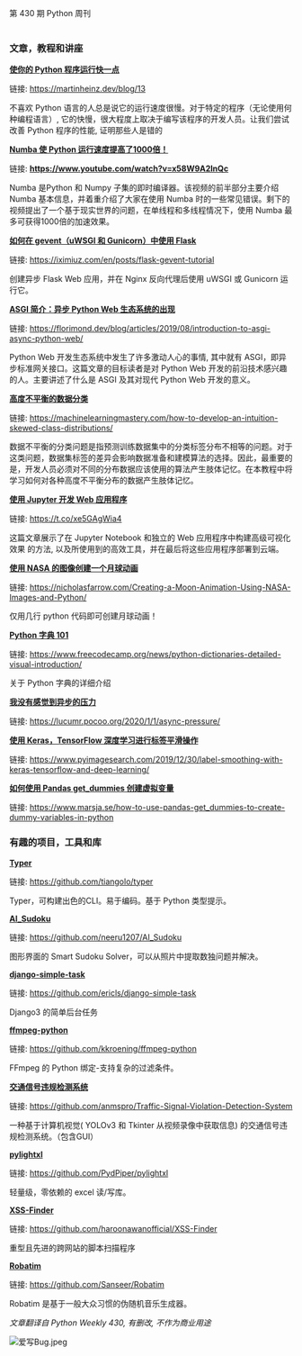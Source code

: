 第 430 期 Python 周刊<br /><br />
                                                                        
<h3>文章，教程和讲座</h3>
<p><strong><a href="https://yq.aliyun.com/go/articleRenderRedirect?url=https%3A%2F%2Fmartinheinz.dev%2Fblog%2F13" data-url="https://martinheinz.dev/blog/13">使你的 Python 程序运行快一点</a></strong></p>
<p>链接:  <a href="https://yq.aliyun.com/go/articleRenderRedirect?url=https%3A%2F%2Fmartinheinz.dev%2Fblog%2F13" data-url="https://martinheinz.dev/blog/13">https://martinheinz.dev/blog/13</a></p>
<p>不喜欢 Python 语言的人总是说它的运行速度很慢。对于特定的程序（无论使用何种编程语言）, 它的快慢，很大程度上取决于编写该程序的开发人员。让我们尝试改善 Python 程序的性能, 证明那些人是错的</p>
<p><strong><a href="https://yq.aliyun.com/go/articleRenderRedirect?url=https%3A%2F%2Fwww.youtube.com%2Fwatch%3Fv%3Dx58W9A2lnQc" data-url="https://www.youtube.com/watch?v=x58W9A2lnQc">Numba 使 Python 运行速度提高了1000倍！</a></strong></p>
<p>链接:  <strong><a href="https://yq.aliyun.com/go/articleRenderRedirect?url=https%3A%2F%2Fwww.youtube.com%2Fwatch%3Fv%3Dx58W9A2lnQc" data-url="https://www.youtube.com/watch?v=x58W9A2lnQc">https://www.youtube.com/watch?v=x58W9A2lnQc</a></strong></p>
<p>Numba 是Python 和 Numpy 子集的即时编译器。该视频的前半部分主要介绍 Numba 基本信息，并着重介绍了大家在使用 Numba 时的一些常见错误。剩下的视频提出了一个基于现实世界的问题，在单线程和多线程情况下，使用 Numba 最多可获得1000倍的加速效果。</p>
<p><strong><a href="https://yq.aliyun.com/go/articleRenderRedirect?url=https%3A%2F%2Fiximiuz.com%2Fen%2Fposts%2Fflask-gevent-tutorial" data-url="https://iximiuz.com/en/posts/flask-gevent-tutorial">如何在 gevent（uWSGI 和 Gunicorn）中使用 Flask</a></strong></p>
<p>链接:  <a href="https://yq.aliyun.com/go/articleRenderRedirect?url=https%3A%2F%2Fiximiuz.com%2Fen%2Fposts%2Fflask-gevent-tutorial" data-url="https://iximiuz.com/en/posts/flask-gevent-tutorial">https://iximiuz.com/en/posts/flask-gevent-tutorial</a></p>
<p>创建异步 Flask Web 应用，并在 Nginx 反向代理后使用 uWSGI 或 Gunicorn 运行它。</p>
<p><strong><a href="https://yq.aliyun.com/go/articleRenderRedirect?url=https%3A%2F%2Fflorimond.dev%2Fblog%2Farticles%2F2019%2F08%2Fintroduction-to-asgi-async-python-web%2F" data-url="https://florimond.dev/blog/articles/2019/08/introduction-to-asgi-async-python-web/">ASGI 简介：异步 Python Web 生态系统的出现</a></strong></p>
<p>链接:  <a href="https://yq.aliyun.com/go/articleRenderRedirect?url=https%3A%2F%2Fflorimond.dev%2Fblog%2Farticles%2F2019%2F08%2Fintroduction-to-asgi-async-python-web%2F" data-url="https://florimond.dev/blog/articles/2019/08/introduction-to-asgi-async-python-web/">https://florimond.dev/blog/articles/2019/08/introduction-to-asgi-async-python-web/</a></p>
<p>Python Web 开发生态系统中发生了许多激动人心的事情, 其中就有 ASGI，即异步标准网关接口。这篇文章的目标读者是对 Python Web 开发的前沿技术感兴趣的人。主要讲述了什么是 ASGI 及其对现代 Python Web 开发的意义。</p>
<p><strong><a href="https://yq.aliyun.com/go/articleRenderRedirect?url=https%3A%2F%2Fmachinelearningmastery.com%2Fhow-to-develop-an-intuition-skewed-class-distributions%2F" data-url="https://machinelearningmastery.com/how-to-develop-an-intuition-skewed-class-distributions/">高度不平衡的数据分类</a></strong></p>
<p>链接:  <a href="https://yq.aliyun.com/go/articleRenderRedirect?url=https%3A%2F%2Fmachinelearningmastery.com%2Fhow-to-develop-an-intuition-skewed-class-distributions%2F" data-url="https://machinelearningmastery.com/how-to-develop-an-intuition-skewed-class-distributions/">https://machinelearningmastery.com/how-to-develop-an-intuition-skewed-class-distributions/</a></p>
<p>数据不平衡的分类问题是指预测训练数据集中的分类标签分布不相等的问题。对于这类问题，数据集标签的差异会影响数据准备和建模算法的选择。因此，最重要的是，开发人员必须对不同的分布数据应该使用的算法产生肢体记忆。在本教程中将学习如何对各种高度不平衡分布的数据产生肢体记忆。</p>
<p><strong><a href="https://yq.aliyun.com/go/articleRenderRedirect?url=https%3A%2F%2Ft.co%2Fxe5GAgWia4" data-url="https://t.co/xe5GAgWia4">使用 Jupyter 开发 Web 应用程序</a></strong></p>
<p>链接:  <a href="https://yq.aliyun.com/go/articleRenderRedirect?url=https%3A%2F%2Ft.co%2Fxe5GAgWia4" data-url="https://t.co/xe5GAgWia4">https://t.co/xe5GAgWia4</a></p>
<p>这篇文章展示了在 Jupyter Notebook 和独立的 Web 应用程序中构建高级可视化效果 的方法, 以及所使用到的高效工具，并在最后将这些应用程序部署到云端。</p>
<p><strong><a href="https://yq.aliyun.com/go/articleRenderRedirect?url=https%3A%2F%2Fnicholasfarrow.com%2FCreating-a-Moon-Animation-Using-NASA-Images-and-Python%2F" data-url="https://nicholasfarrow.com/Creating-a-Moon-Animation-Using-NASA-Images-and-Python/">使用 NASA 的图像创建一个月球动画</a></strong></p>
<p>链接:  <a href="https://yq.aliyun.com/go/articleRenderRedirect?url=https%3A%2F%2Fnicholasfarrow.com%2FCreating-a-Moon-Animation-Using-NASA-Images-and-Python%2F" data-url="https://nicholasfarrow.com/Creating-a-Moon-Animation-Using-NASA-Images-and-Python/">https://nicholasfarrow.com/Creating-a-Moon-Animation-Using-NASA-Images-and-Python/</a></p>
<p>仅用几行 python 代码即可创建月球动画！</p>
<p><strong><a href="https://yq.aliyun.com/go/articleRenderRedirect?url=https%3A%2F%2Fwww.freecodecamp.org%2Fnews%2Fpython-dictionaries-detailed-visual-introduction%2F" data-url="https://www.freecodecamp.org/news/python-dictionaries-detailed-visual-introduction/">Python 字典 101</a></strong></p>
<p>链接:  <a href="https://yq.aliyun.com/go/articleRenderRedirect?url=https%3A%2F%2Fwww.freecodecamp.org%2Fnews%2Fpython-dictionaries-detailed-visual-introduction%2F" data-url="https://www.freecodecamp.org/news/python-dictionaries-detailed-visual-introduction/">https://www.freecodecamp.org/news/python-dictionaries-detailed-visual-introduction/</a></p>
<p>关于 Python 字典的详细介绍</p>
<p><strong><a href="https://yq.aliyun.com/go/articleRenderRedirect?url=https%3A%2F%2Flucumr.pocoo.org%2F2020%2F1%2F1%2Fasync-pressure%2F" data-url="https://lucumr.pocoo.org/2020/1/1/async-pressure/">我没有感觉到异步的压力</a></strong></p>
<p>链接:  <a href="https://yq.aliyun.com/go/articleRenderRedirect?url=https%3A%2F%2Flucumr.pocoo.org%2F2020%2F1%2F1%2Fasync-pressure%2F" data-url="https://lucumr.pocoo.org/2020/1/1/async-pressure/">https://lucumr.pocoo.org/2020/1/1/async-pressure/</a></p>
<p><strong><a href="https://yq.aliyun.com/go/articleRenderRedirect?url=https%3A%2F%2Fwww.pyimagesearch.com%2F2019%2F12%2F30%2Flabel-smoothing-with-keras-tensorflow-and-deep-learning%2F" data-url="https://www.pyimagesearch.com/2019/12/30/label-smoothing-with-keras-tensorflow-and-deep-learning/">使用 Keras，TensorFlow 深度学习进行标签平滑操作</a></strong></p>
<p>链接:  <a href="https://yq.aliyun.com/go/articleRenderRedirect?url=https%3A%2F%2Fwww.pyimagesearch.com%2F2019%2F12%2F30%2Flabel-smoothing-with-keras-tensorflow-and-deep-learning%2F" data-url="https://www.pyimagesearch.com/2019/12/30/label-smoothing-with-keras-tensorflow-and-deep-learning/">https://www.pyimagesearch.com/2019/12/30/label-smoothing-with-keras-tensorflow-and-deep-learning/</a></p>
<p><strong><a href="https://yq.aliyun.com/go/articleRenderRedirect?url=https%3A%2F%2Fwww.marsja.se%2Fhow-to-use-pandas-get_dummies-to-create-dummy-variables-in-python" data-url="https://www.marsja.se/how-to-use-pandas-get_dummies-to-create-dummy-variables-in-python">如何使用 Pandas get_dummies 创建虚拟变量</a></strong></p>
<p>链接:  <a href="https://yq.aliyun.com/go/articleRenderRedirect?url=https%3A%2F%2Fwww.marsja.se%2Fhow-to-use-pandas-get_dummies-to-create-dummy-variables-in-python" data-url="https://www.marsja.se/how-to-use-pandas-get_dummies-to-create-dummy-variables-in-python">https://www.marsja.se/how-to-use-pandas-get_dummies-to-create-dummy-variables-in-python</a></p>
<h3>有趣的项目，工具和库</h3>
<p><strong><a href="https://yq.aliyun.com/go/articleRenderRedirect?url=https%3A%2F%2Fgithub.com%2Ftiangolo%2Ftyper" data-url="https://github.com/tiangolo/typer">Typer</a></strong></p>
<p>链接:  <a href="https://yq.aliyun.com/go/articleRenderRedirect?url=https%3A%2F%2Fgithub.com%2Ftiangolo%2Ftyper" data-url="https://github.com/tiangolo/typer">https://github.com/tiangolo/typer</a></p>
<p>Typer，可构建出色的CLI。易于编码。基于 Python 类型提示。</p>
<p><strong><a href="https://yq.aliyun.com/go/articleRenderRedirect?url=https%3A%2F%2Fgithub.com%2Fneeru1207%2FAI_Sudoku" data-url="https://github.com/neeru1207/AI_Sudoku">AI_Sudoku</a></strong></p>
<p>链接:  <a href="https://yq.aliyun.com/go/articleRenderRedirect?url=https%3A%2F%2Fgithub.com%2Fneeru1207%2FAI_Sudoku" data-url="https://github.com/neeru1207/AI_Sudoku">https://github.com/neeru1207/AI_Sudoku</a></p>
<p>图形界面的 Smart Sudoku Solver，可以从照片中提取数独问题并解决。</p>
<p><strong><a href="https://yq.aliyun.com/go/articleRenderRedirect?url=https%3A%2F%2Fgithub.com%2Fericls%2Fdjango-simple-task" data-url="https://github.com/ericls/django-simple-task">django-simple-task</a></strong></p>
<p>链接:  <a href="https://yq.aliyun.com/go/articleRenderRedirect?url=https%3A%2F%2Fgithub.com%2Fericls%2Fdjango-simple-task" data-url="https://github.com/ericls/django-simple-task">https://github.com/ericls/django-simple-task</a></p>
<p>Django3 的简单后台任务</p>
<p><strong><a href="https://yq.aliyun.com/go/articleRenderRedirect?url=https%3A%2F%2Fgithub.com%2Fkkroening%2Fffmpeg-python" data-url="https://github.com/kkroening/ffmpeg-python">ffmpeg-python</a></strong></p>
<p>链接:  <a href="https://yq.aliyun.com/go/articleRenderRedirect?url=https%3A%2F%2Fgithub.com%2Fkkroening%2Fffmpeg-python" data-url="https://github.com/kkroening/ffmpeg-python">https://github.com/kkroening/ffmpeg-python</a></p>
<p>FFmpeg 的 Python 绑定-支持复杂的过滤条件。</p>
<p><strong><a href="https://yq.aliyun.com/go/articleRenderRedirect?url=https%3A%2F%2Fgithub.com%2Fanmspro%2FTraffic-Signal-Violation-Detection-System" data-url="https://github.com/anmspro/Traffic-Signal-Violation-Detection-System">交通信号违规检测系统</a></strong></p>
<p>链接:  <a href="https://yq.aliyun.com/go/articleRenderRedirect?url=https%3A%2F%2Fgithub.com%2Fanmspro%2FTraffic-Signal-Violation-Detection-System" data-url="https://github.com/anmspro/Traffic-Signal-Violation-Detection-System">https://github.com/anmspro/Traffic-Signal-Violation-Detection-System</a></p>
<p>一种基于计算机视觉( YOLOv3 和 Tkinter 从视频录像中获取信息) 的交通信号违规检测系统。（包含GUI）</p>
<p><strong><a href="https://yq.aliyun.com/go/articleRenderRedirect?url=https%3A%2F%2Fgithub.com%2FPydPiper%2Fpylightxl" data-url="https://github.com/PydPiper/pylightxl">pylightxl</a></strong></p>
<p>链接:  <a href="https://yq.aliyun.com/go/articleRenderRedirect?url=https%3A%2F%2Fgithub.com%2FPydPiper%2Fpylightxl" data-url="https://github.com/PydPiper/pylightxl">https://github.com/PydPiper/pylightxl</a></p>
<p>轻量级，零依赖的 excel 读/写库。</p>
<p><strong><a href="https://yq.aliyun.com/go/articleRenderRedirect?url=https%3A%2F%2Fgithub.com%2Fharoonawanofficial%2FXSS-Finder" data-url="https://github.com/haroonawanofficial/XSS-Finder">XSS-Finder</a></strong></p>
<p>链接:  <a href="https://yq.aliyun.com/go/articleRenderRedirect?url=https%3A%2F%2Fgithub.com%2Fharoonawanofficial%2FXSS-Finder" data-url="https://github.com/haroonawanofficial/XSS-Finder">https://github.com/haroonawanofficial/XSS-Finder</a></p>
<p>重型且先进的跨网站的脚本扫描程序</p>
<p><strong><a href="https://yq.aliyun.com/go/articleRenderRedirect?url=https%3A%2F%2Fgithub.com%2FSanseer%2FRobatim" data-url="https://github.com/Sanseer/Robatim">Robatim</a></strong></p>
<p>链接:  <a href="https://yq.aliyun.com/go/articleRenderRedirect?url=https%3A%2F%2Fgithub.com%2FSanseer%2FRobatim" data-url="https://github.com/Sanseer/Robatim">https://github.com/Sanseer/Robatim</a></p>
<p>Robatim 是基于一般大众习惯的伪随机音乐生成器。</p>
<p><em>文章翻译自 Python Weekly 430, 有删改, 不作为商业用途</em></p>
<p><img src="https://upload-images.jianshu.io/upload_images/15739839-569ada564d983018.jpeg?imageMogr2/auto-orient/strip%7CimageView2/2/w/1240" alt="爱写Bug.jpeg" title="爱写Bug.jpeg"></p>

                                                            